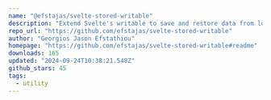 ```yaml
---
name: "@efstajas/svelte-stored-writable"
description: "Extend Svelte's writable to save and restore data from localstorage."
repo_url: "https://github.com/efstajas/svelte-stored-writable"
author: "Georgios Jason Efstathiou"
homepage: "https://github.com/efstajas/svelte-stored-writable#readme"
downloads: 165
updated: "2024-09-24T10:38:21.548Z"
github_stars: 45
tags: 
  - utility
---
```

